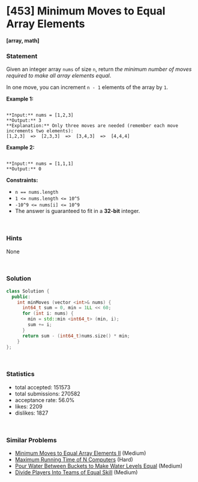 # [453] Minimum Moves to Equal Array Elements

**[array, math]**

### Statement

Given an integer array `nums` of size `n`, return *the minimum number of moves required to make all array elements equal*.

In one move, you can increment `n - 1` elements of the array by `1`.


**Example 1:**

```

**Input:** nums = [1,2,3]
**Output:** 3
**Explanation:** Only three moves are needed (remember each move increments two elements):
[1,2,3]  =>  [2,3,3]  =>  [3,4,3]  =>  [4,4,4]

```

**Example 2:**

```

**Input:** nums = [1,1,1]
**Output:** 0

```

**Constraints:**
* `n == nums.length`
* `1 <= nums.length <= 10^5`
* `-10^9 <= nums[i] <= 10^9`
* The answer is guaranteed to fit in a **32-bit** integer.


<br />

### Hints

None

<br />

### Solution

```cpp
class Solution {
  public:
    int minMoves (vector <int>& nums) {
      int64_t sum = 0, min = 1LL << 60;
      for (int i: nums) {
        min = std::min <int64_t> (min, i);
        sum += i;
      }
      return sum - (int64_t)nums.size() * min;
    }
};
```

<br />

### Statistics

- total accepted: 151573
- total submissions: 270582
- acceptance rate: 56.0%
- likes: 2209
- dislikes: 1827

<br />

### Similar Problems

- [Minimum Moves to Equal Array Elements II](https://leetcode.com/problems/minimum-moves-to-equal-array-elements-ii) (Medium)
- [Maximum Running Time of N Computers](https://leetcode.com/problems/maximum-running-time-of-n-computers) (Hard)
- [Pour Water Between Buckets to Make Water Levels Equal](https://leetcode.com/problems/pour-water-between-buckets-to-make-water-levels-equal) (Medium)
- [Divide Players Into Teams of Equal Skill](https://leetcode.com/problems/divide-players-into-teams-of-equal-skill) (Medium)
